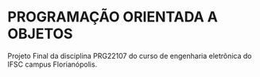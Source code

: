 # PROGRAMAÇÃO ORIENTADA A OBJETOS
Projeto Final da disciplina PRG22107 do curso de engenharia eletrônica do IFSC campus Florianópolis.

